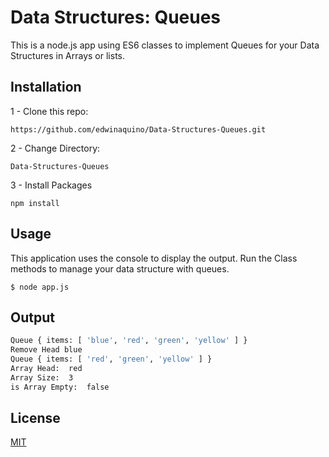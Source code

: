 #  Data Structures: Queues

This is a node.js app using ES6 classes to implement Queues for your Data Structures in Arrays or lists.

## Installation

1 - Clone this repo: 

`https://github.com/edwinaquino/Data-Structures-Queues.git`

2 - Change Directory: 

`Data-Structures-Queues`

3 - Install Packages 

`npm install`


## Usage
This application uses the console to display the output.
Run the Class methods to manage your data structure with queues. 

`$ node app.js`

## Output
```bash
Queue { items: [ 'blue', 'red', 'green', 'yellow' ] }
Remove Head blue
Queue { items: [ 'red', 'green', 'yellow' ] }
Array Head:  red
Array Size:  3
is Array Empty:  false
```
## License
[MIT](https://choosealicense.com/licenses/mit/)